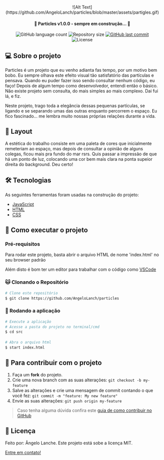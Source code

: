<p align="center"> 
    ![Alt Text](https://github.com/AngeloLanch/particles/blob/master/assets/partigles.gif)
</p>

<h4 align="center"> 
	🚧 Particles v1.0.0 - sempre em construção... 🚧
</h4>

<p align="center">
  <img alt="GitHub language count" src="https://img.shields.io/github/languages/count/AngeloLanch/particles?color=%2304D361">

  <img alt="Repository size" src="https://img.shields.io/github/repo-size/angeloLanch/particles">
  
  <a href="https://github.com/AngeloLanch/particles/commits/master">
    <img alt="GitHub last commit" src="https://img.shields.io/github/last-commit/AngeloLanch/particles">
  </a>

  <img alt="License" src="https://img.shields.io/badge/license-MIT-brightgreen">
</p>


## 💻 Sobre o projeto

Particles é um projeto que eu venho adianta fas tempo, por um motivo bem bobo. Eu sempre olhava este efeito
visual tão satisfatório das partículas e pensava. Quando eu puder fazer isso sendo consultar nenhum código,
eu faço!
Depois de algum tempo como desenvolvedor, entendi então o básico. Não existe projeto sem consulta, do mais simples ao mais complexo. Dai fui lá, e fiz.

Neste projeto, trago toda a elegância dessas pequenas partículas, se ligando e se separando umas das outras
enquanto percorrem o espaço. Eu fico fascinado... me lembra muito nossas próprias relações durante a vida.

## 🎨 Layout

A estética do trabalho consiste em uma paleta de cores que inicialmente remeteriam ao espaço, mas depois de consultar a opinião de alguns colegas, ficou mais pra fundo do mar rsrs.
Quis passar a impressão de que há um ponto de luz, colocando uma cor bem mais clara na ponta supeior direita
do background. Deu certo!

## 🛠 Tecnologias

As seguintes ferramentas foram usadas na construção do projeto:
- [JavaScript][javascript]
- [HTML][HTML]
- [CSS][CSS]

## :calling: Como executar o projeto
### Pré-requisitos

Para rodar este projeto, basta abrir o arquivo HTML de nome 'index.html' 
no seu browser padrão

Além disto é bom ter um editor para trabalhar com o código como [VSCode][vscode]

### :cat: Clonando o Repositório

```bash
# Clone este repositório
$ git clone https://github.com/AngeloLanch/particles
```

### :repeat: Rodando a aplicação
```bash
# Execute a aplicação
# Acesse a pasta do projeto no terminal/cmd
$ cd src

# Abra o arquivo html
$ start index.html
```

## :raising_hand: Para contribuir com o projeto

1. Faça um **fork** do projeto.
2. Crie uma nova branch com as suas alterações: `git checkout -b my-feature`
3. Salve as alterações e crie uma mensagem de commit contando o que você fez: `git commit -m "feature: My new feature"`
4. Envie as suas alterações: `git push origin my-feature`
> Caso tenha alguma dúvida confira este [guia de como contribuir no GitHub](https://github.com/firstcontributions/first-contributions)

## 📝 Licença

Feito por: Ângelo Lanche.
Este projeto está sobe a licença MIT.
 
[Entre em contato!](https://www.linkedin.com/in/AngeloLanch/)

[HTML]: https://devdocs.io/html/
[CSS]: https://devdocs.io/css/
[javascript]: https://devdocs.io/javascript/
[vscode]: https://code.visualstudio.com/
[license]: https://opensource.org/licenses/MIT
